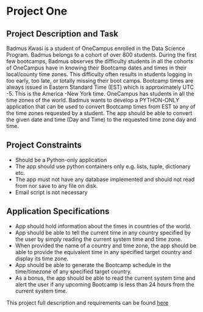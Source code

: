 # Project One 

## Project Description and Task

Badmus Kwasi is a student of OneCampus enrolled in the Data Science Program. Badmus belongs to a cohort of over 800 students. 
During the first few bootcamps, Badmus observes the difficulty students in all the cohorts of OneCampus have in knowing their Bootcamp dates and times in their 
local/county time zones. This difficulty often results in students logging in too early, too late, or totally missing their boot camps. Bootcamp times are always 
issued in Eastern Standard Time (EST) which is approximately UTC -5. This is the America -New York time. OneCampus has students in all the time zones of the world.
Badmus wants to develop a PYTHON-ONLY application that can be used to convert Bootcamp times from EST to any of the time zones requested by a student. The app should 
be able to convert the given date and time (Day and Time) to the requested time zone day and time.

## Project Constraints

* Should be a Python-only application
* The app should use python containers only e.g. lists, tuple, dictionary etc.
* The app must not have any database implemented and should not read from nor save to any file on disk.
* Email script is not necessary

## Application Specifications

* App should hold information about the times in countries of the world.
* App should be able to tell the current time in any country specified by the user by simply reading the current system time and time zone.
* When provided the name of a country and time zone, the app should be able to provide the equivalent time in any specified target country and display its time zone.
* App should be able to generate the Bootcamp schedule in the time/timezone of any specified target country.
* As a bonus, the app should be able to read the current system time and alert the user if any upcoming Bootcamp is less than 24 hours from the current system time.

This project full description and requirements can be found [here](https://github.com/Oyebamiji-Micheal/OneCampus-BootCamp-Data-Analytics-Track/blob/master/Python%20Programing%20Project/project%20question.md)
